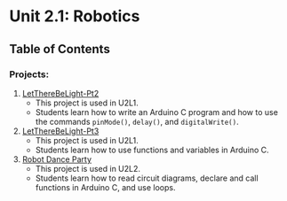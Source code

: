# Unit 2.1: Robotics

## Table of Contents

### Projects:

1. [LetThereBeLight-Pt2](LetThereBeLight-Pt2)
    * This project is used in U2L1.
    * Students learn how to write an Arduino C program and how to use the commands `pinMode()`, `delay()`, and `digitalWrite()`.
1. [LetThereBeLight-Pt3](LetThereBeLight-Pt3)
    * This project is used in U2L1.
    * Students learn how to use functions and variables in Arduino C.
1. [Robot Dance Party](robotdanceparty-sample)
    * This project is used in U2L2.
    * Students learn how to read circuit diagrams, declare and call functions in Arduino C, and use loops.

